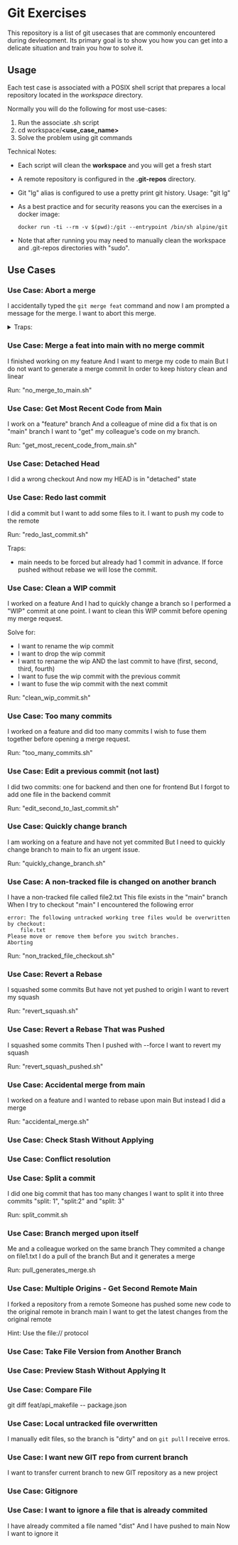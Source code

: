 # Git Exercises

This repository is a list of git usecases that are commonly encountered during devleopment.
Its primary goal is to show you how you can get into a delicate situation and train you how to solve it.

## Usage

Each test case is associated with a POSIX shell script that prepares a local repository located in the *workspace* directory.

Normally you will do the following for most use-cases:

1. Run the associate .sh script
2. cd workspace/**<use_case_name>**
3. Solve the problem using git commands

Technical Notes:

- Each script will clean the **workspace** and you will get a fresh start
- A remote repository is configured in the **.git-repos** directory.
- Git "lg" alias is configured to use a pretty print git history. Usage: "git lg"
- As a best practice and for security reasons you can the exercises in a docker image:

    ```
    docker run -ti --rm -v $(pwd):/git --entrypoint /bin/sh alpine/git
    ```

- Note that after running you may need to manually clean the workspace and .git-repos directories with "sudo".

## Use Cases

### Use Case: Abort a merge
I accidentally typed the ```git merge feat``` command and now I am prompted a message for the merge.
I want to abort this merge.

<details>
    <summary>Traps:</summary>
    - If you close the file or save and close the merge will happen
</details>

### Use Case: Merge a feat into main with no merge commit 

I finished working on my feature
And I want to merge my code to main
But I do not want to generate a merge commit
In order to keep history clean and linear

Run: "no_merge_to_main.sh"

### Use Case: Get Most Recent Code from Main

I work on a "feature" branch
And a colleague of mine did a fix that is on "main" branch
I want to "get" my colleague's code on my branch.

Run: "get_most_recent_code_from_main.sh"

### Use Case: Detached Head

I did a wrong checkout
And now my HEAD is in "detached" state

### Use Case: Redo last commit
I did a commit but I want to add some files to it.
I want to push my code to the remote

Run: "redo_last_commit.sh"

Traps:
- main needs to be forced but already had 1 commit in advance. If force pushed without rebase we will lose the commit.

### Use Case: Clean a WIP commit 

I worked on a feature
And I had to quickly change a branch so I performed a "WIP" commit at one point.
I want to clean this WIP commit before opening my merge request.

Solve for:
- I want to rename the wip commit
- I want to drop the wip commit
- I want to rename the wip AND the last commit to have (first, second, third, fourth)
- I want to fuse the wip commit with the previous commit
- I want to fuse the wip commit with the next commit

Run: "clean_wip_commit.sh"

### Use Case: Too many commits

I worked on a feature and did too many commits
I wish to fuse them together before opening a merge request.

Run: "too_many_commits.sh"

### Use Case: Edit a previous commit (not last)

I did two commits: one for backend and then one for frontend
But I forgot to add one file in the backend commit

Run: "edit_second_to_last_commit.sh"

### Use Case: Quickly change branch

I am working on a feature and have not yet commited
But I need to quickly change branch to main to fix an urgent issue.

Run: "quickly_change_branch.sh"

### Use Case: A non-tracked file is changed on another branch

I have a non-tracked file called file2.txt
This file exists in the "main" branch
When I try to checkout "main" I encountered the following error

````
error: The following untracked working tree files would be overwritten by checkout:
	file.txt
Please move or remove them before you switch branches.
Aborting
````

Run: "non_tracked_file_checkout.sh"

### Use Case: Revert a Rebase

I squashed some commits
But have not yet pushed to origin
I want to revert my squash

Run: "revert_squash.sh"

### Use Case: Revert a Rebase That was Pushed

I squashed some commits
Then I pushed with --force
I want to revert my squash

Run: "revert_squash_pushed.sh"

### Use Case: Accidental merge from main

I worked on a feature and I wanted to rebase upon main
But instead I did a merge

Run: "accidental_merge.sh"

### Use Case: Check Stash Without Applying

### Use Case: Conflict resolution

### Use Case: Split a commit

I did one big commit that has too many changes
I want to split it into three commits "split: 1", "split:2" and "split: 3"

Run: split_commit.sh

### Use Case: Branch merged upon itself

Me and a colleague worked on the same branch
They commited a change on file1.txt
I do a pull of the branch
But and it generates a merge

Run: pull_generates_merge.sh

### Use Case: Multiple Origins - Get Second Remote Main

I forked a repository from a remote
Someone has pushed some new code to the original remote in branch main
I want to get the latest changes from the original remote

Hint: Use the file:// protocol 

### Use Case: Take File Version from Another Branch

### Use Case: Preview Stash Without Applying It

### Use Case: Compare File

git diff feat/api_makefile -- package.json

### Use Case: Local untracked file overwritten
I manually edit files, so the branch is "dirty" and on ```git pull``` I receive erros.

### Use Case: I want new GIT repo from current branch
I want to transfer current branch to new GIT repository as a new project

### Use Case: Gitignore

### Use Case: I want to ignore a file that is already commited

I have already commited a file named "dist"
And I have pushed to main
Now I want to ignore it
